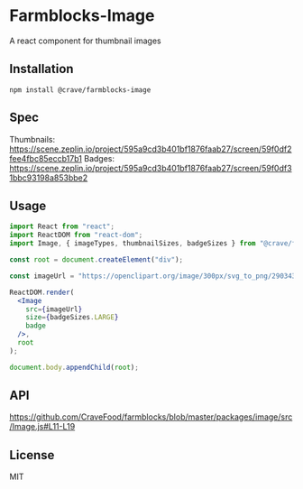 # Farmblocks-Image 

A react component for thumbnail images

## Installation

```
npm install @crave/farmblocks-image
```

## Spec
Thumbnails: https://scene.zeplin.io/project/595a9cd3b401bf1876faab27/screen/59f0df2fee4fbc85eccb17b1
Badges: https://scene.zeplin.io/project/595a9cd3b401bf1876faab27/screen/59f0df31bbc93198a853bbe2

## Usage

```jsx
import React from "react";
import ReactDOM from "react-dom";
import Image, { imageTypes, thumbnailSizes, badgeSizes } from "@crave/farmblocks-image";

const root = document.createElement("div");

const imageUrl = "https://openclipart.org/image/300px/svg_to_png/290343/1510649016.png&disposition=attachment";

ReactDOM.render(
  <Image
    src={imageUrl}
    size={badgeSizes.LARGE}
    badge
  />,
  root
);

document.body.appendChild(root);
```

## API

https://github.com/CraveFood/farmblocks/blob/master/packages/image/src/Image.js#L11-L19

## License

MIT
